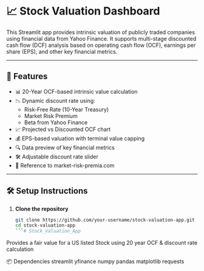 # 📈 Stock Valuation Dashboard

This Streamlit app provides intrinsic valuation of publicly traded companies using financial data from Yahoo Finance. It supports multi-stage discounted cash flow (DCF) analysis based on operating cash flow (OCF), earnings per share (EPS), and other key financial metrics.

---

## 🚀 Features

- 📊 20-Year OCF-based intrinsic value calculation
- 📉 Dynamic discount rate using:
  - Risk-Free Rate (10-Year Treasury)
  - Market Risk Premium
  - Beta from Yahoo Finance
- 📈 Projected vs Discounted OCF chart
- 💰 EPS-based valuation with terminal value capping
- 🔍 Data preview of key financial metrics
- 🛠️ Adjustable discount rate slider
- 🔗 Reference to market-risk-premia.com

---

## 🛠️ Setup Instructions

1. **Clone the repository**
   ```bash
   git clone https://github.com/your-username/stock-valuation-app.git
   cd stock-valuation-app
   ```# Stock_Valuation_App
Provides a fair value for a US listed Stock using 20 year OCF &amp; discount rate calculation

📦 Dependencies
streamlit
yfinance
numpy
pandas
matplotlib
requests

